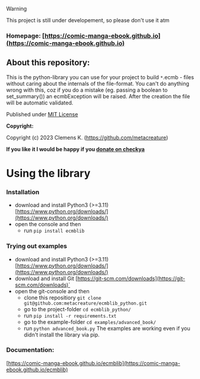 > [!WARNING]
> This project is still under developement, so please don't use it atm

 
### Homepage: [https://comic-manga-ebook.github.io](https://comic-manga-ebook.github.io)

## About this repository:

This is the python-library you can use for your project to build `*`.ecmb - files without caring about the internals of the file-format.
You can't do anything wrong with this, coz if you do a mistake (eg. passing a boolean to set_summary()) an ecmbException will be raised. After the creation the file will be automatic validated. 

Published under [MIT License](https://choosealicense.com/licenses/mit/)

**Copyright:**

Copyright (c) 2023 Clemens K. (https://github.com/metacreature)

**If you like it I would be happy if you  [donate on checkya](https://checkya.com/1hhp2cpit9eha/payme)**

# Using the library

### Installation
- download and install Python3 (>=3.11) [https://www.python.org/downloads/](https://www.python.org/downloads/)
- open the console and then
    - run `pip install ecmblib`
 
### Trying out examples
- download and install Python3 (>=3.11) [https://www.python.org/downloads/](https://www.python.org/downloads/)
- download and install Git [https://git-scm.com/downloads](https://git-scm.com/downloads)´
- open the git-console and then
    - clone this repositiory `git clone git@github.com:metacreature/ecmblib_python.git`
    - go to the project-folder `cd ecmblib_python/`
    - run `pip install -r requirements.txt`
    - go to the example-folder `cd examples/advanced_book/`
    - run `python advanced_book.py`
The examples are working even if you didn't install the library via pip.

### Documentation:
[https://comic-manga-ebook.github.io/ecmblib](https://comic-manga-ebook.github.io/ecmblib)
